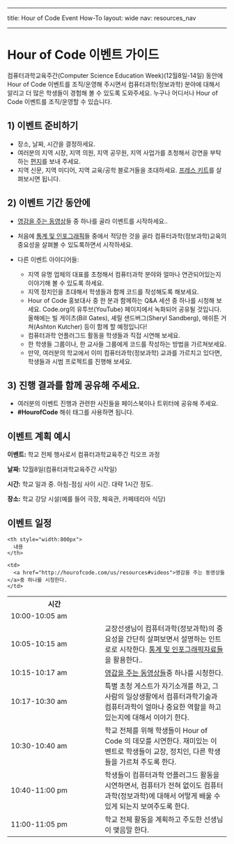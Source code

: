 * * *

title: Hour of Code Event How-To layout: wide nav: resources_nav

* * *

# Hour of Code 이벤트 가이드

컴퓨터과학교육주간(Computer Science Education Week)(12월8일-14일) 동안에 Hour of Code 이벤트를 조직/운영해 주시면서 컴퓨터과학(정보과학) 분야에 대해서 알리고 더 많은 학생들이 경험해 볼 수 있도록 도와주세요. 누구나 어디서나 Hour of Code 이벤트를 조직/운영할 수 있습니다.

## 1) 이벤트 준비하기

  * 장소, 날짜, 시간을 결정하세요.
  * 여러분의 지역 시장, 지역 의원, 지역 공무원, 지역 사업가를 초청해서 강연을 부탁하는 [편지](<%= hoc_uri('https://docs.google.com/a/code.org/document/d/1eP41sKW7y0qq_JvkRIgZK8dWYICaGRZ4CCDETXa78wY/edit') %>)를 보내 주세요.
  * 지역 신문, 지역 미디어, 지역 교육/공학 블로거들을 초대하세요. [프레스 키트](<%= hoc_uri('/resources/press-kit') %>)를 살펴보시면 됩니다.

## 2) 이벤트 기간 동안에

  * [영감을 주는 동영상](<%= hoc_uri('/resources#videos') %>)들 중 하나를 골라 이벤트를 시작하세요..
  * 처음에 [통계 및 인포그래픽](<%= hoc_uri('/resources/stats') %>)들 중에서 적당한 것을 골라 컴퓨터과학(정보과학)교육의 중요성을 살펴볼 수 있도록하면서 시작하세요.   
      
    
  * 다른 이벤트 아이디어들: 
      * 지역 유명 업체의 대표를 초청해서 컴퓨터과학 분야와 얼마나 연관되어있는지 이야기해 볼 수 있도록 하세요.
      * 지역 정치인을 초대해서 학생들과 함께 코드를 작성해도록 해보세요.
      * Hour of Code 홍보대사 중 한 분과 함께하는 Q&A 세션 중 하나를 시청해 보세요. Code.org의 유투브(YouTube) 페이지에서 녹화되어 공유될 것입니다. 올해에는 빌 게이츠(Bill Gates), 셰릴 샌드버그(Sheryl Sandberg), 애쉬튼 거쳐(Ashton Kutcher) 등이 함께 할 예정입니다!
      * 컴퓨터과학 언플러그드 활동을 학생들과 직접 시연해 보세요.
      * 한 학생들 그룹이나, 한 교사들 그룹에게 코드를 작성하는 방법을 가르쳐보세요.
      * 만약, 여러분의 학교에서 이미 컴퓨터과학(정보과학) 교과를 가르치고 있다면, 학생들과 시범 프로젝트를 진행해 보세요.

## 3) 진행 결과를 함께 공유해 주세요.

  * 여러분의 이벤트 진행과 관련한 사진들을 페이스북이나 트위터에 공유해 주세요. 
  * **#HourofCode** 해쉬 태그를 사용하면 됩니다.

## 이벤트 계획 예시

**이벤트:** 학교 전체 행사로서 컴퓨터과학교육주간 킥오프 과정

**날짜:** 12월8일(컴퓨터과학교육주간 시작일)

**시간:** 학교 일과 중. 아침-점심 사이 시간. 대략 1시간 정도.

**장소:** 학교 강당 시설(예를 들어 극장, 체육관, 카페테리아 식당)   
  


## 이벤트 일정

<table>
  <tr>
    <th style="width:200px">
      시간
    </th>
    
    <th style="width:800px">
      내용
    </th>
  </tr>
  
  <tr>
    <td>
      10:00-10:05 am
    </td>
    
    <td>
      <a href="http://hourofcode.com/us/resources#videos">영감을 주는 동영상들</a>중 하나를 시청한다.
    </td>
  </tr>
  
  <td>
    10:05-10:15 am
  </td>
  
  <td>
    교장선생님이 컴퓨터과학(정보과학)의 중요성을 간단히 살펴보면서 설명하는 인트로로 시작한다. <a href="/resources/stats">통계 및 인포그래픽자료들</a>을 활용한다..
  </td></tr> 
  
  <td>
    10:15-10:17 am
  </td>
  
  <td>
    <a href="http://hourofcode.com/us/resources#videos">영감을 주는 동영상들</a>중 하나를 시청한다.
  </td></tr> 
  
  <td>
    10:17-10:30 am
  </td>
  
  <td>
    특별 초청 게스트가 자기소개를 하고, 그 사람의 일상생활에서 컴퓨터과학기술과 컴퓨터과학이 얼마나 중요한 역할을 하고 있는지에 대해서 이야기 한다.
  </td></tr> 
  
  <td>
    10:30-10:40 am
  </td>
  
  <td>
    학교 전체를 위해 학생들이 Hour of Code 의 데모를 시연한다. 재미있는 이벤트로 학생들이 교장, 정치인, 다른 학생들을 가르쳐 주도록 한다.
  </td></tr> 
  
  <td>
    10:40-11:00 pm
  </td>
  
  <td>
    학생들이 컴퓨터과학 언플러그드 활동을 시연하면서, 컴퓨터가 전혀 없이도 컴퓨터과학(정보과학)에 대해서 어떻게 배울 수 있게 되는지 보여주도록 한다.
  </td></tr> 
  
  <td>
    11:00-11:05 pm
  </td>
  
  <td>
    학교 전체 활동을 계획하고 주도한 선생님이 맺음말 한다.
  </td>
</table>